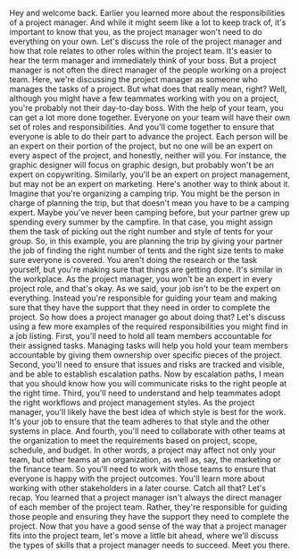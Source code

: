 Hey and welcome back. Earlier you learned more about the responsibilities of a
project manager. And while it might seem like a lot to keep track of, it's
important to know that you, as the project manager won't need to do everything
on your own. Let's discuss the role of the project manager and how that role
relates to other roles within the project team. It's easier to hear the term
manager and immediately think of your boss. But a project manager is not often
the direct manager of the people working on a project team. Here, we're
discussing the project manager as someone who manages the tasks of a project.
But what does that really mean, right? Well, although you might have a few
teammates working with you on a project, you're probably not their day-to-day
boss. With the help of your team, you can get a lot more done together. Everyone
on your team will have their own set of roles and responsibilities. And you'll
come together to ensure that everyone is able to do their part to advance the
project. Each person will be an expert on their portion of the project, but no
one will be an expert on every aspect of the project, and honestly, neither will
you. For instance, the graphic designer will focus on graphic design, but
probably won't be an expert on copywriting. Similarly, you'll be an expert on
project management, but may not be an expert on marketing. Here's another way to
think about it.  Imagine that you're organizing a camping trip. You might be the
person in charge of planning the trip, but that doesn't mean you have to be a
camping expert. Maybe you've never been camping before, but your partner grew up
spending every summer by the campfire. In that case, you might assign them the
task of picking out the right number and style of tents for your group. So, in
this example, you are planning the trip by giving your partner the job of
finding the right number of tents and the right size tents to make sure everyone
is covered. You aren't doing the research or the task yourself, but you're
making sure that things are getting done. It's similar in the workplace.  As the
project manager, you won't be an expert in every project role, and that's okay.
As we said, your job isn't to be the expert on everything. Instead you're
responsible for guiding your team and making sure that they have the support
that they need in order to complete the project. So how does a project manager
go about doing that? Let's discuss using a few more examples of the required
responsibilities you might find in a job listing. First, you'll need to hold all
team members accountable for their assigned tasks. Managing tasks will help you
hold your team members accountable by giving them ownership over specific pieces
of the project. Second, you'll need to ensure that issues and risks are tracked
and visible, and be able to establish escalation paths. Now by escalation paths,
I mean that you should know how you will communicate risks to the right people
at the right time. Third, you'll need to understand and help teammates adopt the
right workflows and project management styles. As the project manager, you'll
likely have the best idea of which style is best for the work. It's your job to
ensure that the team adheres to that style and the other systems in place. And
fourth, you'll need to collaborate with other teams at the organization to meet
the requirements based on project, scope, schedule, and budget. In other words,
a project may affect not only your team, but other teams at an organization, as
well as, say, the marketing or the finance team. So you'll need to work with
those teams to ensure that everyone is happy with the project outcomes.  You'll
learn more about working with other stakeholders in a later course.  Catch all
that? Let's recap. You learned that a project manager isn't always the direct
manager of each member of the project team. Rather, they're responsible for
guiding those people and ensuring they have the support they need to complete
the project. Now that you have a good sense of the way that a project manager
fits into the project team, let's move a little bit ahead, where we'll discuss
the types of skills that a project manager needs to succeed. Meet you there.